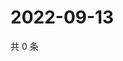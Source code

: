 # 2022-09-13

共 0 条

<!-- BEGIN WEIBO -->
<!-- 最后更新时间 Tue Sep 13 2022 04:19:37 GMT+0800 (China Standard Time) -->

<!-- END WEIBO -->
